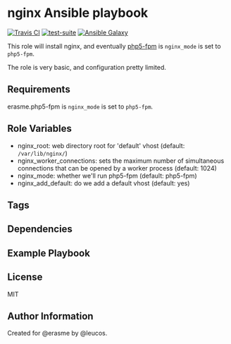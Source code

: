nginx Ansible playbook
======================

[![Travis
CI](http://img.shields.io/travis/erasme/ansible-nginx.svg?style=flat)](http://travis-ci.org/erasme/ansible-ruby)
[![test-suite](http://img.shields.io/badge/ansible--roles--specs-ansible--nginx-blue.svg?style=flat)](https://github.com/erasme/ansible-roles-specs/tree/master/ansible-nginx/)
[![Ansible
Galaxy](http://img.shields.io/badge/galaxy-erasme.nginx-660198.svg?style=flat)](https://galaxy.ansible.com/list#/roles/2909)

This role will install nginx, and eventually [php5-fpm](https://github.com/erasme/ansible-php5-fpm) is `nginx_mode` is set to `php5-fpm`.

The role is very basic, and configuration pretty limited.

Requirements
------------

erasme.php5-fpm is `nginx_mode` is set to `php5-fpm`.

Role Variables
--------------

  - nginx_root: web directory root for 'default' vhost (default: `/var/lib/nginx/`)
  - nginx_worker_connections: sets the maximum number of simultaneous connections that can be opened by a worker process (default: 1024)
  - nginx_mode: whether we'll run php5-fpm (default: php5-fpm)
  - nginx_add_default: do we add a default vhost (default: yes)

Tags
----

Dependencies
------------

Example Playbook
----------------


License
-------

MIT

Author Information
------------------

Created for @erasme by @leucos.

